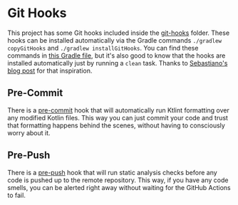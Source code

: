 # Git Hooks

This project has some Git hooks included inside the [git-hooks](/git-hooks) folder. These hooks can be installed automatically via the Gradle commands `./gradlew copyGitHooks` and `./gradlew installGitHooks`. You can find these commands in [this Gradle file](/buildscripts/githooks.gradle), but it's also good to know that the hooks are installed automatically just by running a `clean` task. Thanks to [Sebastiano's blog post](https://blog.sebastiano.dev/ooga-chaka-git-hooks-to-enforce-code-quality/) for that inspiration.

## Pre-Commit

There is a [pre-commit](/git-hooks/pre-commit-macos.sh) hook that will automatically run Ktlint formatting over any modified Kotlin files. This way you can just commit your code and trust that formatting happens behind the scenes, without having to consciously worry about it. 

## Pre-Push

There is a [pre-push](/git-hooks/pre-push-macos.sh) hook that will run static analysis checks before any code is pushed up to the remote repository. This way, if you have any code smells, you can be alerted right away without waiting for the GitHub Actions to fail. 